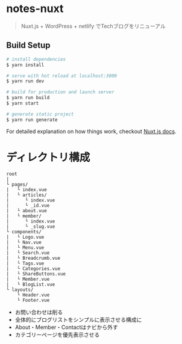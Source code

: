 # notes-nuxt

> Nuxt.js + WordPress + netlify でTechブログをリニューアル

## Build Setup

``` bash
# install dependencies
$ yarn install

# serve with hot reload at localhost:3000
$ yarn run dev

# build for production and launch server
$ yarn run build
$ yarn start

# generate static project
$ yarn run generate
```

For detailed explanation on how things work, checkout [Nuxt.js docs](https://nuxtjs.org).


# ディレクトリ構成
```
root
|
└ pages/
|   └ index.vue
|   └ articles/
|      └ index.vue
|      └ _id.vue
|   └ about.vue
|   └ member/
|      └ index.vue
|      └ _slug.vue
└ components/
|   └ Logo.vue
|   └ Nav.vue
|   └ Menu.vue
|   └ Search.vue
|   └ Breadcrumb.vue
|   └ Tags.vue
|   └ Categories.vue
|   └ ShareButtons.vue
|   └ Member.vue
|   └ BlogList.vue
└ layouts/
    └ Header.vue
    └ Footer.vue
```
- お問い合わせは削る
- 全体的にブログリストをシンプルに表示させる構成に
- About・Member・Contactはナビから外す
- カテゴリーページを優先表示させる
